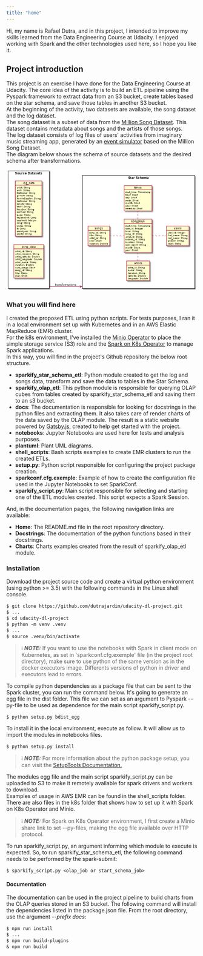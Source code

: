 ```yaml
---
title: "home"
---
```


Hi, my name is Rafael Dutra, and in this project, I intended to improve my skills learned from the Data Engineering Course at Udacity. I enjoyed working with Spark and the other technologies used here, so I hope you like it.

## Project introduction
This project is an exercise I have done for the Data Engineering Course at Udacity. The core idea of the activity is to build an ETL pipeline using the Pyspark framework to extract data from an S3 bucket, create tables based on the star schema, and save those tables in another S3 bucket.\
At the beginning of the activity, two datasets are available, the song dataset and the log dataset.\
The song dataset is a subset of data from the [Million Song Dataset](https://labrosa.ee.columbia.edu/millionsong/). This dataset contains metadata about songs and the artists of those songs.\
The log dataset consists of log files of users' activities from imaginary music streaming app, generated by an [event simulator](https://github.com/Interana/eventsim) based on the Million Song Dataset.\
The diagram below shows the schema of source datasets and the desired schema after transformations.

![Star Schema Diagram](./plantuml/project_diagram.png)

### What you will find here
I created the proposed ETL using python scripts. For tests purposes, I ran it in a local environment set up with Kubernetes and in an AWS Elastic MapReduce (EMR) cluster.\
For the k8s environment, I've installed the [Minio Operator](https://github.com/minio/operator) to place the simple storage service (S3) role and the [Spark on K8s Operator](https://github.com/GoogleCloudPlatform/spark-on-k8s-operator) to manage Spark applications.\
In this way, you will find in the project's Github repository the below root structure.

- **sparkify_star_schema_etl**: Python module created to get the log and songs data, transform and save the data to tables in the Star Schema.
- **sparkify_olap_etl**: This python module is responsible for querying OLAP cubes from tables created by sparkify_star_schema_etl and saving them to an s3 bucket.
- **docs**: The documentation is responsible for looking for docstrings in the python files and extracting them. It also takes care of render charts of the data saved by the OLAP module. The result is a static website powered by [Gatsby.js](https://www.gatsbyjs.com), created to help get started with the project.
- **notebooks**: Jupyter Notebooks are used here for tests and analysis purposes.
- **plantuml**: Plant UML diagrams.
- **shell_scripts**: Bash scripts examples to create EMR clusters to run the created ETLs. 
- **setup.py**: Python script responsible for configuring the project package creation.
- **sparkconf.cfg.exemple**: Example of how to create the configuration file used in the Jupyter Notebooks to set SparkConf.
- **sparkify_script.py**: Main script responsible for selecting and starting one of the ETL modules created. This script expects a Spark Session.

And, in the documentation pages, the following navigation links are available:

- **Home**: The README.md file in the root repository directory.
- **Docstrings**: The documentation of the python functions based in their docstrings.
- **Charts**: Charts examples created from the result of sparkify_olap_etl module.

### Installation
Download the project source code and create a virtual python environment (using python >= 3.5) with the following commands in the Linux shell console.


```console
$ git clone https://github.com/dutrajardim/udacity-dl-project.git
$ ...
$ cd udacity-dl-project
$ python -m venv .venv
$ ...
$ source .venv/bin/activate
```

> ℹ️ **_NOTE:_** If you want to use the notebooks with Spark in client mode on Kubernetes, as set in 'sparkconf.cfg.exemple' file (in the project root directory), make sure to use python of the same version as in the docker executors image. Differents versions of python in driver and executors lead to errors.

To compile python dependencies as a package file that can be sent to the Spark cluster, you can run the command below. It's going to generate an egg file in the dist folder. This file we can set as an argument to Pyspark --py-file to be used as dependence for the main script sparkify_script.py.

```console
$ python setup.py bdist_egg
```

To install it in the local environment, execute as follow. It will allow us to import the modules in notebooks files.

```console
$ python setup.py install
```

> ℹ️ **_NOTE:_** For more information about the python package setup, you can visit the [SetupTools Documentation.](https://setuptools.pypa.io/en/latest/)

The modules egg file and the main script sparkify_script.py can be uploaded to S3 to make it remotely available for spark drivers and workers to download. \
Examples of usage in AWS EMR can be found in the shell_scripts folder. There are also files in the k8s folder that shows how to set up it with Spark on K8s Operator and Minio.

> ℹ️ **_NOTE:_** For Spark on K8s Operator environment, I first create a Minio share link to set --py-files, making the egg file available over HTTP protocol.

To run sparkify_script.py, an argument informing which module to execute is expected. So, to run sparkify_star_schema_etl, the following command needs to be performed by the spark-submit:

```console
$ sparkify_script.py <olap_job or start_schema_job>
```

#### Documentation
The documentation can be used in the project pipeline to build charts from the OLAP queries stored in an S3 bucket.
The following command will install the dependencies listed in the package.json file. From the root directory, use the argument *--prefix docs*:

```console
$ npm run install
$ ...
$ npm run build-plugins
& npm run build
```
